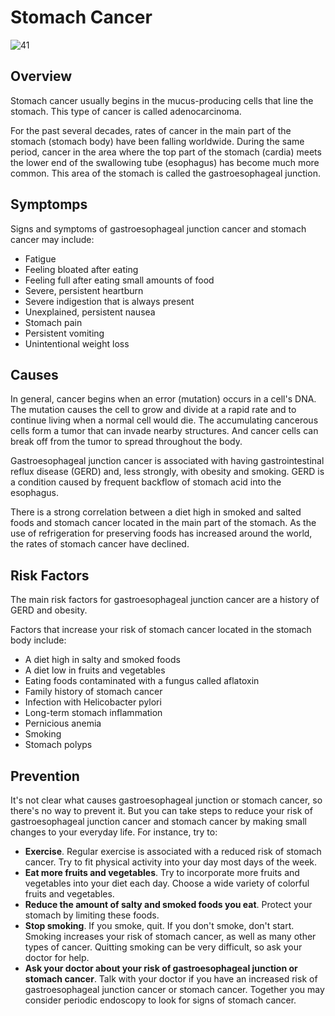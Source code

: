 # Stomach Cancer

![41](static/expanded/dnt/image/0041.jpg)

## Overview

Stomach cancer usually begins in the mucus-producing cells that line the stomach. This type of cancer is called adenocarcinoma.

For the past several decades, rates of cancer in the main part of the stomach (stomach body) have been falling worldwide. During the same period, cancer in the area where the top part of the stomach (cardia) meets the lower end of the swallowing tube (esophagus) has become much more common. This area of the stomach is called the gastroesophageal junction.

## Symptomps

Signs and symptoms of gastroesophageal junction cancer and stomach cancer may include:

+ Fatigue
+ Feeling bloated after eating
+ Feeling full after eating small amounts of food
+ Severe, persistent heartburn
+ Severe indigestion that is always present
+ Unexplained, persistent nausea
+ Stomach pain
+ Persistent vomiting
+ Unintentional weight loss

## Causes

In general, cancer begins when an error (mutation) occurs in a cell's DNA. The mutation causes the cell to grow and divide at a rapid rate and to continue living when a normal cell would die. The accumulating cancerous cells form a tumor that can invade nearby structures. And cancer cells can break off from the tumor to spread throughout the body.

Gastroesophageal junction cancer is associated with having gastrointestinal reflux disease (GERD) and, less strongly, with obesity and smoking. GERD is a condition caused by frequent backflow of stomach acid into the esophagus.

There is a strong correlation between a diet high in smoked and salted foods and stomach cancer located in the main part of the stomach. As the use of refrigeration for preserving foods has increased around the world, the rates of stomach cancer have declined.

## Risk Factors

The main risk factors for gastroesophageal junction cancer are a history of GERD and obesity.

Factors that increase your risk of stomach cancer located in the stomach body include:

+ A diet high in salty and smoked foods
+ A diet low in fruits and vegetables
+ Eating foods contaminated with a fungus called aflatoxin
+ Family history of stomach cancer
+ Infection with Helicobacter pylori
+ Long-term stomach inflammation
+ Pernicious anemia
+ Smoking
+ Stomach polyps

## Prevention

It's not clear what causes gastroesophageal junction or stomach cancer, so there's no way to prevent it. But you can take steps to reduce your risk of gastroesophageal junction cancer and stomach cancer by making small changes to your everyday life. For instance, try to:

+ **Exercise**. Regular exercise is associated with a reduced risk of stomach cancer. Try to fit physical activity into your day most days of the week.
+ **Eat more fruits and vegetables**. Try to incorporate more fruits and vegetables into your diet each day. Choose a wide variety of colorful fruits and vegetables.
+ **Reduce the amount of salty and smoked foods you eat**. Protect your stomach by limiting these foods.
+ **Stop smoking**. If you smoke, quit. If you don't smoke, don't start. Smoking increases your risk of stomach cancer, as well as many other types of cancer. Quitting smoking can be very difficult, so ask your doctor for help.
+ **Ask your doctor about your risk of gastroesophageal junction or stomach cancer**. Talk with your doctor if you have an increased risk of gastroesophageal junction cancer or stomach cancer. Together you may consider periodic endoscopy to look for signs of stomach cancer.
